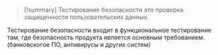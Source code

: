 > [!summary] Тестирование безопасности 
> это проверка защищенности пользовательских данных.

Тестирование безопасности входит в функциональное тестирование там, где безопасность продукта является основным требованием. (банковскогое ПО, антивирусы и других систем)

